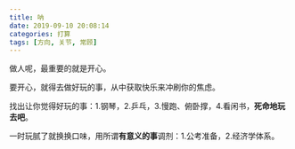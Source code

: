 ```yaml
---
title: 呐
date: 2019-09-10 20:08:14
categories: 打算
tags: [方向, 关节, 常顾]
---
```


做人呢，最重要的就是开心。

<!--more-->

要开心，就得去做好玩的事，从中获取快乐来冲刷你的焦虑。

找出让你觉得好玩的事：1.钢琴，2.乒乓，3.慢跑、俯卧撑，4.看闲书，**死命地玩去吧**。

一时玩腻了就换换口味，用所谓**有意义的事**调剂：1.公考准备，2.经济学体系。
